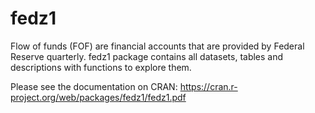 # fedz1
Flow of funds (FOF) are financial accounts that are provided by Federal Reserve quarterly. fedz1 package contains all datasets, tables and descriptions with functions to explore them.

Please see the documentation on CRAN:
https://cran.r-project.org/web/packages/fedz1/fedz1.pdf
